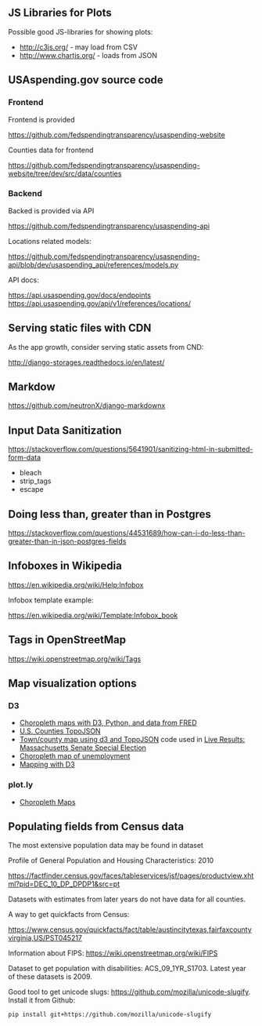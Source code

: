 ## JS Libraries for Plots

Possible good JS-libraries for showing plots:

- http://c3js.org/ - may load from CSV
- http://www.chartjs.org/ - loads from JSON


## USAspending.gov source code

### Frontend

Frontend is provided

https://github.com/fedspendingtransparency/usaspending-website

Counties data for frontend

https://github.com/fedspendingtransparency/usaspending-website/tree/dev/src/data/counties

### Backend

Backed is provided via API

https://github.com/fedspendingtransparency/usaspending-api

Locations related models:

https://github.com/fedspendingtransparency/usaspending-api/blob/dev/usaspending_api/references/models.py

API docs:

https://api.usaspending.gov/docs/endpoints
https://api.usaspending.gov/api/v1/references/locations/


## Serving static files with CDN

As the app growth, consider serving static assets from CND:

http://django-storages.readthedocs.io/en/latest/


## Markdow

https://github.com/neutronX/django-markdownx


## Input Data Sanitization

https://stackoverflow.com/questions/5641901/sanitizing-html-in-submitted-form-data

- bleach
- strip_tags
- escape


## Doing less than, greater than in Postgres

https://stackoverflow.com/questions/44531689/how-can-i-do-less-than-greater-than-in-json-postgres-fields


## Infoboxes in Wikipedia

https://en.wikipedia.org/wiki/Help:Infobox

Infobox template example:

https://en.wikipedia.org/wiki/Template:Infobox_book


## Tags in OpenStreetMap

https://wiki.openstreetmap.org/wiki/Tags


## Map visualization options

### D3

- [Choropleth maps with D3, Python, and data from FRED](http://www.rubenhm.org/blog/2016/07/06/choropleth-maps-with-d3-python-and-data-from-fred/)
- [U.S. Counties TopoJSON](https://bl.ocks.org/mbostock/4122298)
- [Town/county map using d3 and TopoJSON](https://bl.ocks.org/mbostock/4122298) code used in [Live Results: Massachusetts Senate Special Election](http://elections.huffingtonpost.com/2013/massachusetts-senate-results)
- [Choropleth map of unemployment](https://bl.ocks.org/mbostock/4060606)
- [Mapping with D3](http://eyeseast.github.io/visible-data/2012/12/14/mapping-with-d3/)

### plot.ly

- [Choropleth Maps](https://plot.ly/python/choropleth-maps/)


## Populating fields from Census data

The most extensive population data may be found in dataset

Profile of General Population and Housing Characteristics: 2010

https://factfinder.census.gov/faces/tableservices/jsf/pages/productview.xhtml?pid=DEC_10_DP_DPDP1&src=pt

Datasets with estimates from later years do not have data for all counties.

A way to get quickfacts from Census:

https://www.census.gov/quickfacts/fact/table/austincitytexas,fairfaxcountyvirginia,US/PST045217

Information about FIPS: https://wiki.openstreetmap.org/wiki/FIPS

Dataset to get population with disabilities: ACS_09_1YR_S1703. Latest year of these datasets is 2009.

Good tool to get unicode slugs: https://github.com/mozilla/unicode-slugify. Install it from Github:

```
pip install git+https://github.com/mozilla/unicode-slugify
```
